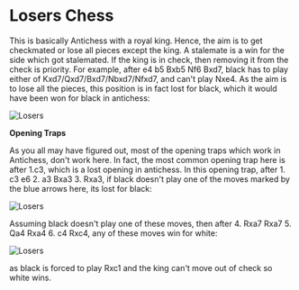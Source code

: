 # Losers Chess

This is basically Antichess with a royal king. Hence, the aim is to get checkmated or lose all pieces except the king. A stalemate is a win for the side which got stalemated. If the king is in check, then removing it from the check is priority. For example, after e4 b5 Bxb5 Nf6 Bxd7, black has to play either of Kxd7/Qxd7/Bxd7/Nbxd7/Nfxd7, and can't play Nxe4. As the aim is to lose all the pieces, this position is in fact lost for black, which it would have been won for black in antichess:

![Losers](https://i.imgur.com/X2ACM09.png)

**Opening Traps**

As you all may have figured out, most of the opening traps which work in Antichess, don't work here. In fact, the most common opening trap here is after 1.c3, which is a lost opening in antichess.
In this opening trap, after 1. c3 e6 2. a3 Bxa3 3. Rxa3, if black doesn't play one of the moves marked by the blue arrows here, its lost for black:

![Losers](https://i.imgur.com/N24AmhY.png)

Assuming black doesn't play one of these moves, then after 4. Rxa7 Rxa7 5. Qa4 Rxa4 6. c4 Rxc4, any of these moves win for white:

![Losers](https://i.imgur.com/3rvBGNO.png)

as black is forced to play Rxc1 and the king can't move out of check so white wins.